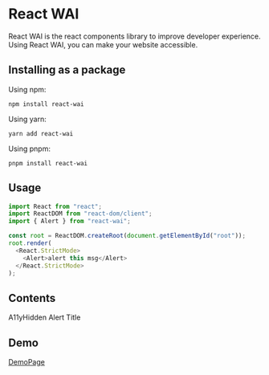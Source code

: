 # React WAI

React WAI is the react components library to improve developer experience. Using React WAI, you can make your website accessible.

## Installing as a package

Using npm:

```
npm install react-wai
```

Using yarn:

```
yarn add react-wai
```

Using pnpm:

```
pnpm install react-wai
```

## Usage

```javascript
import React from "react";
import ReactDOM from "react-dom/client";
import { Alert } from "react-wai";

const root = ReactDOM.createRoot(document.getElementById("root"));
root.render(
  <React.StrictMode>
    <Alert>alert this msg</Alert>
  </React.StrictMode>
);

```

## Contents

A11yHidden
Alert
Title

## Demo

[DemoPage](https://allwais.github.io/allWAIs)